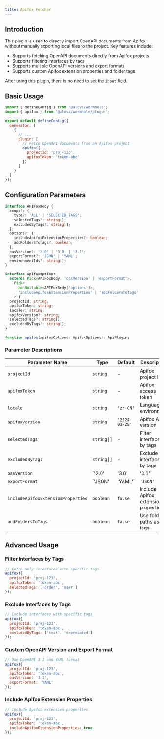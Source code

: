 ```yaml
---
title: Apifox Fetcher
---
```


## Introduction

This plugin is used to directly import OpenAPI documents from Apifox without manually exporting local files to the project. Key features include:

- Supports fetching OpenAPI documents directly from Apifox projects
- Supports filtering interfaces by tags
- Supports multiple OpenAPI versions and export formats
- Supports custom Apifox extension properties and folder tags

After using this plugin, there is no need to set the `input` field.

## Basic Usage

```javascript title="alova.config.js"
import { defineConfig } from '@alova/wormhole';
import { apifox } from '@alova/wormhole/plugin';

export default defineConfig({
  generator: [
    {
      // ...
      plugin: [
        // Fetch OpenAPI documents from an Apifox project
        apifox({
          projectId: 'proj-123',
          apifoxToken: 'token-abc'
        })
      ]
    }
  ]
});
```

## Configuration Parameters

```typescript
interface APIFoxBody {
  scope?: {
    type?: 'ALL' | 'SELECTED_TAGS';
    selectedTags?: string[];
    excludedByTags?: string[];
  };
  options?: {
    includeApifoxExtensionProperties?: boolean;
    addFoldersToTags?: boolean;
  };
  oasVersion?: '2.0' | '3.0' | '3.1';
  exportFormat?: 'JSON' | 'YAML';
  environmentIds?: string[];
}

interface ApifoxOptions
  extends Pick<APIFoxBody, 'oasVersion' | 'exportFormat'>,
    Pick<
      NonNullable<APIFoxBody['options']>,
      'includeApifoxExtensionProperties' | 'addFoldersToTags'
    > {
  projectId: string;
  apifoxToken: string;
  locale?: string;
  apifoxVersion?: string;
  selectedTags?: string[];
  excludedByTags?: string[];
}

function apifox(ApifoxOptions: ApifoxOptions): ApiPlugin;
```

### Parameter Descriptions

| Parameter Name                     | Type       | Default        | Description                         |
| ---------------------------------- | ---------- | -------------- | ----------------------------------- |
| `projectId`                        | `string`   | -              | Apifox project ID                   |
| `apifoxToken`                      | `string`   | -              | Apifox access token                 |
| `locale`                           | `string`   | `'zh-CN'`      | Language environment                |
| `apifoxVersion`                    | `string`   | `'2024-03-28'` | Apifox API version                  |
| `selectedTags`                     | `string[]` | -              | Filter interfaces by tags           |
| `excludedByTags`                   | `string[]` | -              | Exclude interfaces by tags          |
| `oasVersion`                       | `'2.0'     | '3.0'          | '3.1'`                              |
| `exportFormat`                     | `'JSON'    | 'YAML'`        | `'JSON'`                            |
| `includeApifoxExtensionProperties` | `boolean`  | `false`        | Include Apifox extension properties |
| `addFoldersToTags`                 | `boolean`  | `false`        | Use folder paths as tags            |

## Advanced Usage

### Filter Interfaces by Tags

```javascript
// Fetch only interfaces with specific tags
apifox({
  projectId: 'proj-123',
  apifoxToken: 'token-abc',
  selectedTags: ['order', 'user']
});
```

### Exclude Interfaces by Tags

```javascript
// Exclude interfaces with specific tags
apifox({
  projectId: 'proj-123',
  apifoxToken: 'token-abc',
  excludedByTags: ['test', 'deprecated']
});
```

### Custom OpenAPI Version and Export Format

```javascript
// Use OpenAPI 3.1 and YAML format
apifox({
  projectId: 'proj-123',
  apifoxToken: 'token-abc',
  oasVersion: '3.1',
  exportFormat: 'YAML'
});
```

### Include Apifox Extension Properties

```javascript
// Include Apifox extension properties
apifox({
  projectId: 'proj-123',
  apifoxToken: 'token-abc',
  includeApifoxExtensionProperties: true
});
```
